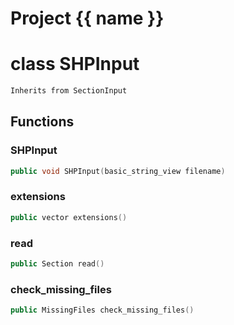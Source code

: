 <script setup>
import {useRoute} from 'vitepress'
const {path} = useRoute()
const tokens = path.split('/')
const words = tokens[2].split('-');
for (let i = 0; i < words.length; i++) {
    words[i] = words[i].charAt(0).toUpperCase() + words[i].slice(1);
    words[i] = words[i].replace('geode', 'Geode')
}
const name = words.join('-');
</script>
# Project {{ name }}

# class SHPInput


```cpp
Inherits from SectionInput
```



## Functions

### SHPInput

```cpp
public void SHPInput(basic_string_view filename)
```


### extensions

```cpp
public vector extensions()
```


### read

```cpp
public Section read()
```


### check_missing_files

```cpp
public MissingFiles check_missing_files()
```




